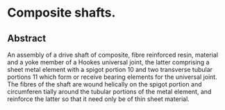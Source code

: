 # Composite shafts.

## Abstract
An assembly of a drive shaft of composite, fibre reinforced resin, material and a yoke member of a Hookes universal joint, the latter comprising a sheet metal element with a spigot portion 10 and two transverse tubular portions 11 which form or receive bearing elements for the universal joint. The fibres of the shaft are wound helically on the spigot portion and circumferen tially around the tubular portions of the metal element, and reinforce the latter so that it need only be of thin sheet material.